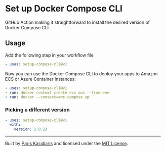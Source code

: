 # Set up Docker Compose CLI

GitHub Action making it straightforward to install the desired version of Docker Compose CLI.

## Usage

Add the following step in your workflow file

```yml
- uses: setup-compose-cli@v1
```

Now you can use the Docker Compose CLI to deploy your apps to Amazon ECS or Azure Container Instances:

```yml
- uses: setup-compose-cli@v1
- run: docker context create ecs aws --from-env
- run: docker --context=aws compose up
```
### Picking a different version

```yml
- uses: setup-compose-cli@v1
  with:
    version: 1.0.23
```

---

Built by [Paris Kasidiaris](https://twitter.com/pariskasid) and licensed under the [MIT License](./LICENSE).
